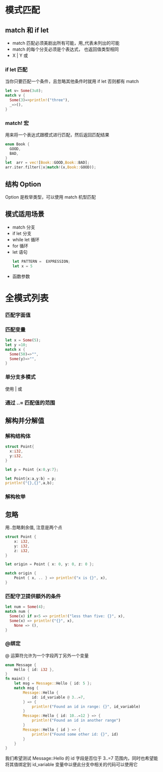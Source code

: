 # 模式匹配

## match 和 if let

- match 匹配必须美剧出所有可能，用\_代表未列出的可能
- match 的每个分支必须是个表达式， 也返回值类型相同
- X | Y 或

### if let 匹配

当你只要匹配一个条件，且忽略其他条件时就用 if let 否则都有 match

```rust
let v= Some(3u8);
match v {
  Some(3)=>println!("three"),
  _=>(),
}
```

### match! 宏

用来将一个表达式跟模式进行匹配，然后返回匹配结果

```rust
enum Book {
  GOOD,
  BAD,
}
let  arr = vec![Book::GOOD,Book::BAD];
arr.iter.filter(|x|match!(x,Book::GOOD));
```

## 结构 Option

Option 是枚举类型，可以使用 match 机型匹配

## 模式适用场景

- match 分支
- if let 分支
- while let 循环
- for 循环
- let 语句
  ```rust
  let PATTERN =  EXPRESSION;
  let x = 5
  ```
- 函数参数

# 全模式列表

### 匹配字面值

### 匹配变量

```rust
let x = Some(5);
let y =10;
match x {
  Some(50)=>"",
  Some(y)=>"",
}
```

### 单分支多模式

使用 | 或

### 通过 ..= 匹配值的范围

## 解构并分解值

### 解构结构体

```rust
struct Point{
  x:i32,
  y:i32,
}

let p = Point {x:0,y:7};

let Point{x:a,y:b} = p;
println!("{},{}",a,b);
```

### 解构枚举


## 忽略

用..忽略剩余值, 注意是两个点
```rust
struct Point {
    x: i32,
    y: i32,
    z: i32,
}

let origin = Point { x: 0, y: 0, z: 0 };

match origin {
    Point { x, .. } => println!("x is {}", x),
}
```

### 匹配守卫提供额外的条件

```rust
let num = Some(4);
match num {
  Some(x) if x<5 => println!("less than five: {}", x),
  Some(x) => println!("{}", x),
    None => (),
}

```

### @绑定
@ 运算符允许为一个字段丙丁另外一个变量
```rust 
enum Message {
    Hello { id: i32 },
}
fn main() {
    let msg = Message::Hello { id: 5 };
    match msg {
        Message::Hello {
            id: id_variable @ 3..=7,
        } => {
            println!("Found an id in range: {}", id_variable)
        }
        Message::Hello { id: 10..=12 } => {
            println!("Found an id in another range")
        }
        Message::Hello { id } => {
            println!("Found some other id: {}", id)
        }
    }
}
```
我们希望测试 Message::Hello 的 id 字段是否位于 3..=7 范围内，同时也希望能将其值绑定到 id_variable 变量中以便此分支中相关的代码可以使用它